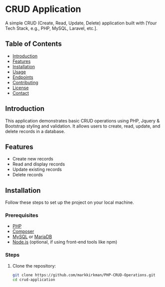 # CRUD Application

A simple CRUD (Create, Read, Update, Delete) application built with [Your Tech Stack, e.g., PHP, MySQL, Laravel, etc.].

## Table of Contents

- [Introduction](#introduction)
- [Features](#features)
- [Installation](#installation)
- [Usage](#usage)
- [Endpoints](#endpoints)
- [Contributing](#contributing)
- [License](#license)
- [Contact](#contact)

## Introduction

This application demonstrates basic CRUD operations using PHP, Jquery & Bootstrap styling and validation. It allows users to create, read, update, and delete records in a database.

## Features

- Create new records
- Read and display records
- Update existing records
- Delete records

## Installation

Follow these steps to set up the project on your local machine.

### Prerequisites

- [PHP](https://www.php.net/)
- [Composer](https://getcomposer.org/)
- [MySQL](https://www.mysql.com/) or [MariaDB](https://mariadb.org/)
- [Node.js](https://nodejs.org/) (optional, if using front-end tools like npm)

### Steps

1. Clone the repository:
   ```bash
   git clone https://github.com/markkirkman/PHP-CRUD-Operations.git
   cd crud-application
